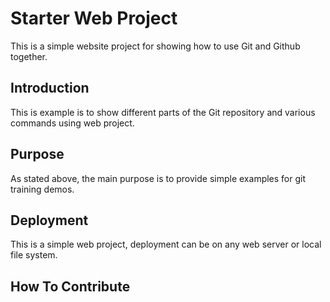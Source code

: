 # Starter Web Project

This is a simple website project for showing how to use Git and Github together.

## Introduction

This is example is to show different parts of the Git repository and various commands using web project.

## Purpose

As stated above, the main purpose is to provide simple examples for git training demos.

## Deployment

This is a simple web project, deployment can be on any web server or local file system.

## How To Contribute